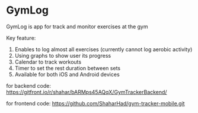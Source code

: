 # GymLog
GymLog is app for track and monitor exercises at the gym

Key feature:
1. Enables to log almost all exercises (currently cannot log aerobic activity)
2. Using graphs to show user its progress
3. Calendar to track workouts
4. Timer to set the rest duration between sets
5. Available for both iOS and Android devices

for backend code:
  https://gitfront.io/r/shahar/bARMps45AQqX/GymTrackerBackend/

for frontend code:
  https://github.com/ShaharHad/gym-tracker-mobile.git
